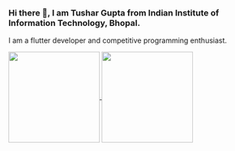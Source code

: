 ### Hi there 👋, I am Tushar Gupta from Indian Institute of Information Technology, Bhopal.
I am a flutter developer and competitive programming enthusiast.




<a href="https://github.com/TusharGupta05/TusharGupta05/blob/main/README.md">
  <img height="180em" align="center" src="https://github-readme-stats.vercel.app/api?username=tushargupta05&count_private=true&show_icons=true&theme=radical" />
</a>
<a href="https://github.com/TusharGupta05/TusharGupta05/blob/main/README.md">
  <img height="180em" align="center" src="https://github-readme-stats.vercel.app/api/top-langs/?username=TusharGupta05&layout=compact&langs_count=8&count_private=true&theme=radical" />
</a>


<!--
**TusharGupta05/TusharGupta05** is a ✨ _special_ ✨ repository because its `README.md` (this file) appears on your GitHub profile.

Here are some ideas to get you started:

- 🔭 I’m currently working on ...
- 🌱 I’m currently learning ...
- 👯 I’m looking to collaborate on ...
- 🤔 I’m looking for help with ...
- 💬 Ask me about ...
- 📫 How to reach me: ...
- 😄 Pronouns: ...
- ⚡ Fun fact: ...
-->
